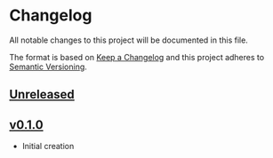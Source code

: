 # Changelog
All notable changes to this project will be documented in this file.

The format is based on [Keep a Changelog](http://keepachangelog.com/en/1.0.0/)
and this project adheres to [Semantic Versioning](http://semver.org/spec/v2.0.0.html).

## [Unreleased]

## [v0.1.0]
- Initial creation

[Unreleased]: https://github.com/Comcast/codex-fenrir/compare/v0.1.0...HEAD
[v0.1.0]: https://github.com/Comcast/codex-fenrir/compare/0.0.0...v0.1.0
